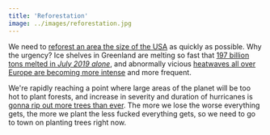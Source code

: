 ```yaml
---
title: 'Reforestation'
image: ../images/reforestation.jpg
---
```


We need to [reforest an area the size of the
USA](https://theconversation.com/reforesting-an-area-the-size-of-the-us-needed-to-help-avert-climate-breakdown-say-researchers-are-they-right-119842)
as quickly as possible. Why the urgency? Ice shelves in Greenland are
melting so fast that [197 billion tons melted in _July 2019
alone_](https://apnews.com/65694195c91d4b62b275bd14a6955b4c), and abnormally
vicious [heatwaves all over Europe are becoming more
intense](https://www.bbc.com/news/world-europe-48756480) and more frequent.

We're rapidly reaching a point where large areas of the planet will be too
hot to plant forests, and increase in severity and duration of hurricanes is
[gonna rip out more trees than
ever](https://edition.cnn.com/2019/03/25/health/hurricane-maria-forest-climate/index.html).
The more we lose the worse everything gets, the more we plant the less
fucked everything gets, so we need to go to town on planting trees right
now.
